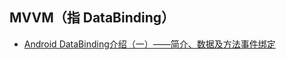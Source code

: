 ## MVVM（指 DataBinding）
- [Android DataBinding介绍（一）——简介、数据及方法事件绑定](http://blog.csdn.net/victor_fang/article/details/54668326)
